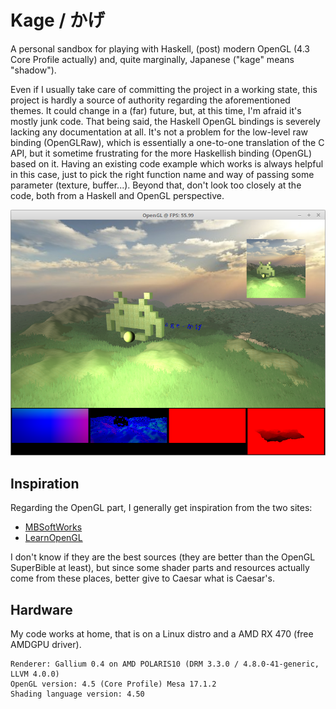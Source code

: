 Kage / かげ
==========

A personal sandbox for playing with Haskell, (post) modern OpenGL (4.3 Core Profile actually) and, quite marginally, Japanese ("kage" means "shadow").

Even if I usually take care of committing the project in a working state, this project is hardly a source of authority regarding the aforementioned themes. It could change in a (far) future, but, at this time, I'm afraid it's mostly junk code. That being said, the Haskell OpenGL bindings is severely lacking any documentation at all. It's not a problem for the low-level raw binding (OpenGLRaw), which is essentially a one-to-one translation of the C API, but it sometime frustrating for the more Haskellish binding (OpenGL) based on it. Having an existing code example which works is always helpful in this case, just to pick the right function name and way of passing some parameter (texture, buffer...). Beyond that, don't look too closely at the code, both from a Haskell and OpenGL perspective.

![Screen capture](doc/current-state.png "Current state")

Inspiration
-----------

Regarding the OpenGL part, I generally get inspiration from the two sites:

-   [MBSoftWorks](http://www.mbsoftworks.sk/index.php?page=tutorials&series=1)
-   [LearnOpenGL](https://learnopengl.com)

I don't know if they are the best sources (they are better than the OpenGL SuperBible at least),
but since some shader parts and resources actually come from these places,
better give to Caesar what is Caesar's.

Hardware
--------

My code works at home, that is on a Linux distro and a AMD RX 470 (free AMDGPU driver).

```
Renderer: Gallium 0.4 on AMD POLARIS10 (DRM 3.3.0 / 4.8.0-41-generic, LLVM 4.0.0)
OpenGL version: 4.5 (Core Profile) Mesa 17.1.2
Shading language version: 4.50
```
